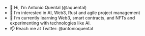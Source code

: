 - 👋 Hi, I’m Antonio Quental (@aquental)
- 👀 I’m interested in AI, Web3, Rust and agile project management
- 🌱 I’m currently learning Web3, smart contracts, and NFTs and experimenting with technologies like AI.
- 📫 Reach me at Twitter: @antonioquental

<!---
aquental/aquental is a ✨ special ✨ repository because its `README.md` (this file) appears on your GitHub profile.
You can click the Preview link to take a look at your changes.
--->
